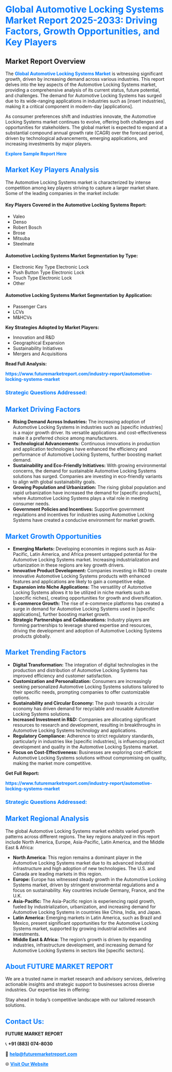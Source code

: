<h1 style="color: #007BFF;">Global Automotive Locking Systems Market Report 2025-2033: Driving Factors, Growth Opportunities, and Key Players</h1>

<section id="overview">
<h2>Market Report Overview</h2>
<p>The <a href="https://www.futuremarketreport.com/industry-report/automotive-locking-systems-market" style="color: #007BFF; text-decoration: none;"><strong>Global Automotive Locking Systems Market</strong></a> is witnessing significant growth, driven by increasing demand across various industries. This report delves into the key aspects of the Automotive Locking Systems market, providing a comprehensive analysis of its current status, future potential, and challenges. The demand for Automotive Locking Systems has surged due to its wide-ranging applications in industries such as [insert industries], making it a critical component in modern-day [applications].</p>
<p>As consumer preferences shift and industries innovate, the Automotive Locking Systems market continues to evolve, offering both challenges and opportunities for stakeholders. The global market is expected to expand at a substantial compound annual growth rate (CAGR) over the forecast period, driven by technological advancements, emerging applications, and increasing investments by major players.</p>
</section>

<section id="overview">
<p><a href="https://www.futuremarketreport.com/request-sample/reportId=93194" style="color: #007BFF; text-decoration: none;"><strong>Explore Sample Report Here</strong></a></p>
</section>

<section id="key-players">
<h2 style="color: #007BFF;">Market Key Players Analysis</h2>
<p>The Automotive Locking Systems market is characterized by intense competition among key players striving to capture a larger market share. Some of the leading companies in the market include:</p>
<h4>Key Players Covered in the Automotive Locking Systems Report:</h4>
<ul><li>Valeo</li><li>Denso</li><li>Robert Bosch</li><li>Brose</li><li>Mitsuba</li><li>Steelmate</li></ul>
<h4>Automotive Locking Systems Market Segmentation by Type:</h4>
<ul><li>Electronic Key Type Electronic Lock</li><li>Push Button Type Electronic Lock</li><li>Touch Type Electronic Lock</li><li>Other</li></ul>

<h4>Automotive Locking Systems Market Segmentation by Application:</h4>
<ul><li>Passenger Cars</li><li>LCVs</li><li>M&amp;HCVs</li></ul>
<p><strong>Key Strategies Adopted by Market Players:</strong></p>
<ul>
<li>Innovation and R&D</li>
<li>Geographical Expansion</li>
<li>Sustainability Initiatives</li>
<li>Mergers and Acquisitions</li>
</ul>
</section>

<section>
<p><strong>Read Full Analysis: </strong></p><a href="https://www.futuremarketreport.com/industry-report/automotive-locking-systems-market" style="color: #007BFF; text-decoration: none;"><strong>https://www.futuremarketreport.com/industry-report/automotive-locking-systems-market</strong></a>
<h3 style="color: #007BFF;">Strategic Questions Addressed:</h3>
</section>

<section id="driving-factors">
<h2 style="color: #007BFF;">Market Driving Factors</h2>
<ul>
<li><strong>Rising Demand Across Industries:</strong> The increasing adoption of Automotive Locking Systems in industries such as [specific industries] is a major growth driver. Its versatile applications and cost-effectiveness make it a preferred choice among manufacturers.</li>
<li><strong>Technological Advancements:</strong> Continuous innovations in production and application technologies have enhanced the efficiency and performance of Automotive Locking Systems, further boosting market demand.</li>
<li><strong>Sustainability and Eco-Friendly Initiatives:</strong> With growing environmental concerns, the demand for sustainable Automotive Locking Systems solutions has surged. Companies are investing in eco-friendly variants to align with global sustainability goals.</li>
<li><strong>Growing Population and Urbanization:</strong> The rising global population and rapid urbanization have increased the demand for [specific products], where Automotive Locking Systems plays a vital role in meeting consumer needs.</li>
<li><strong>Government Policies and Incentives:</strong> Supportive government regulations and incentives for industries using Automotive Locking Systems have created a conducive environment for market growth.</li>
</ul>
</section>

<section id="growth-opportunities">
<h2 style="color: #007BFF;">Market Growth Opportunities</h2>
<ul>
<li><strong>Emerging Markets:</strong> Developing economies in regions such as Asia-Pacific, Latin America, and Africa present untapped potential for the Automotive Locking Systems market. Increasing industrialization and urbanization in these regions are key growth drivers.</li>
<li><strong>Innovative Product Development:</strong> Companies investing in R&D to create innovative Automotive Locking Systems products with enhanced features and applications are likely to gain a competitive edge.</li>
<li><strong>Expansion into Niche Applications:</strong> The versatility of Automotive Locking Systems allows it to be utilized in niche markets such as [specific niches], creating opportunities for growth and diversification.</li>
<li><strong>E-commerce Growth:</strong> The rise of e-commerce platforms has created a surge in demand for Automotive Locking Systems used in [specific applications], further boosting market growth.</li>
<li><strong>Strategic Partnerships and Collaborations:</strong> Industry players are forming partnerships to leverage shared expertise and resources, driving the development and adoption of Automotive Locking Systems products globally.</li>
</ul>
</section>

<section id="trending-factors">
<h2 style="color: #007BFF;">Market Trending Factors</h2>
<ul>
<li><strong>Digital Transformation:</strong> The integration of digital technologies in the production and distribution of Automotive Locking Systems has improved efficiency and customer satisfaction.</li>
<li><strong>Customization and Personalization:</strong> Consumers are increasingly seeking personalized Automotive Locking Systems solutions tailored to their specific needs, prompting companies to offer customizable options.</li>
<li><strong>Sustainability and Circular Economy:</strong> The push towards a circular economy has driven demand for recyclable and reusable Automotive Locking Systems solutions.</li>
<li><strong>Increased Investment in R&D:</strong> Companies are allocating significant resources to research and development, resulting in breakthroughs in Automotive Locking Systems technology and applications.</li>
<li><strong>Regulatory Compliance:</strong> Adherence to strict regulatory standards, particularly in industries like [specific industries], is influencing product development and quality in the Automotive Locking Systems market.</li>
<li><strong>Focus on Cost-Effectiveness:</strong> Businesses are exploring cost-efficient Automotive Locking Systems solutions without compromising on quality, making the market more competitive.</li>
</ul>
</section>

<section>
<p><strong>Get Full Report: </strong></p><a href="https://www.futuremarketreport.com/industry-report/automotive-locking-systems-market" style="color: #007BFF; text-decoration: none;"><strong>https://www.futuremarketreport.com/industry-report/automotive-locking-systems-market</strong></a>
<h3 style="color: #007BFF;">Strategic Questions Addressed:</h3>
</section>


<section id="regional-analysis">
<h2 style="color: #007BFF;">Market Regional Analysis</h2>
<p>The global Automotive Locking Systems market exhibits varied growth patterns across different regions. The key regions analyzed in this report include North America, Europe, Asia-Pacific, Latin America, and the Middle East & Africa:</p>
<ul>
<li><strong>North America:</strong> This region remains a dominant player in the Automotive Locking Systems market due to its advanced industrial infrastructure and high adoption of new technologies. The U.S. and Canada are leading markets in this region.</li>
<li><strong>Europe:</strong> Europe has witnessed steady growth in the Automotive Locking Systems market, driven by stringent environmental regulations and a focus on sustainability. Key countries include Germany, France, and the U.K.</li>
<li><strong>Asia-Pacific:</strong> The Asia-Pacific region is experiencing rapid growth, fueled by industrialization, urbanization, and increasing demand for Automotive Locking Systems in countries like China, India, and Japan.</li>
<li><strong>Latin America:</strong> Emerging markets in Latin America, such as Brazil and Mexico, present significant opportunities for the Automotive Locking Systems market, supported by growing industrial activities and investments.</li>
<li><strong>Middle East & Africa:</strong> The region’s growth is driven by expanding industries, infrastructure development, and increasing demand for Automotive Locking Systems in sectors like [specific sectors].</li>
</ul>
</section>

<footer>
<h2 style="color: #007BFF;">About FUTURE MARKET REPORT</h2>
<p>We are a trusted name in market research and advisory services, delivering actionable insights and strategic support to businesses across diverse industries. Our expertise lies in offering:</p>

<p>Stay ahead in today’s competitive landscape with our tailored research solutions.</p>

<h2 style="color: #007BFF;">Contact Us:</h2>
<p><strong>FUTURE MARKET REPORT</strong></p>
<p>📞 <strong>+91 (883) 074-8030</strong></p>
<p>📧 <strong><a href="mailto:help@futuremarketreport.com" style="color: #007BFF;">help@futuremarketreport.com</a></strong></p>
<p>🌐 <strong><a href="https://www.futuremarketreport.com/" style="color: #007BFF;">Visit Our Website</a></strong></p>
</footer>